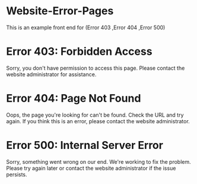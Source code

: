 # Website-Error-Pages
This is an example front end for (Error 403 ,Error 404 ,Error 500)

# Error 403: Forbidden Access

Sorry, you don't have permission to access this page. Please contact the website administrator for assistance.

# Error 404: Page Not Found

Oops, the page you're looking for can't be found. Check the URL and try again. If you think this is an error, please contact the website administrator.

# Error 500: Internal Server Error

Sorry, something went wrong on our end. We're working to fix the problem. Please try again later or contact the website administrator if the issue persists.
